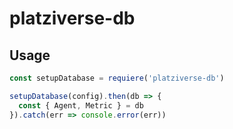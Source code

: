 # platziverse-db

## Usage

``` js
const setupDatabase = requiere('platziverse-db')

setupDatabase(config).then(db => {
  const { Agent, Metric } = db
}).catch(err => console.error(err))